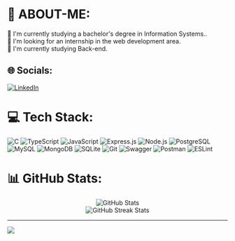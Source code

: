 # 💫 ABOUT-ME:
🔭 I'm currently studying a bachelor's degree in Information Systems..<br>🤝 I'm looking for an internship in the web development area.<br>🌱 I'm currently studying Back-end.<br>

## 🌐 Socials:
[![LinkedIn](https://img.shields.io/badge/LinkedIn-%230077B5.svg?logo=linkedin&logoColor=white)](https://linkedin.com/in/https://www.linkedin.com/in/murilo-santos-213856245) 

# 💻 Tech Stack:
<img src="https://img.shields.io/badge/c-%2300599C.svg?style=for-the-badge&logo=c&logoColor=white" alt="C"> <img src="https://img.shields.io/badge/typescript-%23007ACC.svg?style=for-the-badge&logo=typescript&logoColor=white" alt="TypeScript"> <img src="https://img.shields.io/badge/javascript-%23323330.svg?style=for-the-badge&logo=javascript&logoColor=%23F7DF1E" alt="JavaScript"> <img src="https://img.shields.io/badge/express.js-%23404d59.svg?style=for-the-badge&logo=express&logoColor=%2361DAFB" alt="Express.js"> <img src="https://img.shields.io/badge/node.js-6DA55F?style=for-the-badge&logo=node.js&logoColor=white" alt="Node.js"> <img src="https://img.shields.io/badge/postgres-%23316192.svg?style=for-the-badge&logo=postgresql&logoColor=white" alt="PostgreSQL"> <img src="https://img.shields.io/badge/mysql-%2300f.svg?style=for-the-badge&logo=mysql&logoColor=white" alt="MySQL"> <img src="https://img.shields.io/badge/MongoDB-%234ea94b.svg?style=for-the-badge&logo=mongodb&logoColor=white" alt="MongoDB"> <img src="https://img.shields.io/badge/sqlite-%2307405e.svg?style=for-the-badge&logo=sqlite&logoColor=white" alt="SQLite"> <img src="https://img.shields.io/badge/Git-fc6d26?style=for-the-badge&logo=git&logoColor=white" alt="Git"> <img src="https://img.shields.io/badge/-Swagger-%23Clojure?style=for-the-badge&logo=swagger&logoColor=white" alt="Swagger"> <img src="https://img.shields.io/badge/Postman-FF6C37?style=for-the-badge&logo=postman&logoColor=white" alt="Postman"> <img src="https://img.shields.io/badge/ESLint-4B3263?style=for-the-badge&logo=eslint&logoColor=white" alt="ESLint">

# 📊 GitHub Stats:
<div align="center">
  <div>
      <img src="https://github-readme-stats.vercel.app/api?username=MuriloSG&theme=swift&hide_border=false&include_all_commits=false&count_private=false" alt="GitHub Stats">
  </div>
  <div>
      <img src="https://github-readme-streak-stats.herokuapp.com/?user=MuriloSG&theme=swift&hide_border=false" alt="GitHub Streak Stats">
  </div>
</div>

---
[![](https://visitcount.itsvg.in/api?id=MuriloSG&icon=0&color=0)](https://visitcount.itsvg.in)

<!-- Proudly created with GPRM ( https://gprm.itsvg.in ) -->
